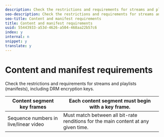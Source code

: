 ```yaml
---
description: Check the restrictions and requirements for streams and playlists (manifests), including DRM encryption keys.
seo-description: Check the restrictions and requirements for streams and playlists (manifests), including DRM encryption keys.
seo-title: Content and manifest requirements
title: Content and manifest requirements
uuid: 55443933-a53d-4626-a504-468aa22b57c6
index: y
internal: n
snippet: y
translate: y
---
```


# Content and manifest requirements

Check the restrictions and requirements for streams and playlists (manifests), including DRM encryption keys.


|  Content segment key frames  | Each content segment must begin with a key frame.  |
|---|---|
|  Sequence numbers in live/linear video  | Must match between all bit-rate renditions for the main content at any given time.  |


